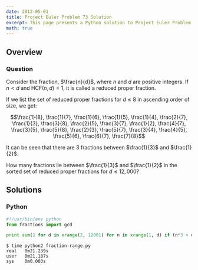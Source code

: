 ```yaml
---
date: 2012-05-01
title: Project Euler Problem 73 Solution
excerpt: This page presents a Python solution to Project Euler Problem 73.
math: true
---
```



## Overview


### Question

Consider the fraction, $\frac{n}{d}$, where $n$ and $d$ are positive
integers. If $n \lt d$ and $\mathrm{HCF}(n,d)=1$, it is called a reduced
proper fraction.

If we list the set of reduced proper fractions for $d \leq 8$ in
ascending order of size, we get:

$$\frac{1}{8}, \frac{1}{7}, \frac{1}{6}, \frac{1}{5}, \frac{1}{4}, \frac{2}{7}, \frac{1}{3}, \frac{3}{8}, \frac{2}{5}, \frac{3}{7}, \frac{1}{2}, \frac{4}{7}, \frac{3}{5}, \frac{5}{8}, \frac{2}{3}, \frac{5}{7}, \frac{3}{4}, \frac{4}{5}, \frac{5}{6}, \frac{6}{7}, \frac{7}{8}$$

It can be seen that there are 3 fractions between $\frac{1}{3}$ and
$\frac{1}{2}$.

How many fractions lie between $\frac{1}{3}$ and $\frac{1}{2}$ in the
sorted set of reduced proper fractions for $d \leq 12,000$?






## Solutions

### Python

```python
#!/usr/bin/env python
from fractions import gcd

print sum(1 for d in xrange(2, 12001) for n in xrange(1, d) if (n*3 > d) and (n*2 < d) and gcd(n, d) == 1)

```


```
$ time python2 fraction-range.py
real   0m21.239s
user   0m21.187s
sys    0m0.003s
```



